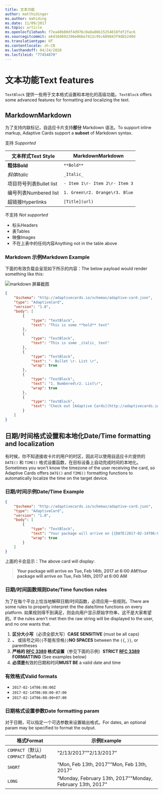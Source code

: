 ```yaml
---
title: 文本功能
author: matthidinger
ms.author: mahiding
ms.date: 11/09/2017
ms.topic: article
ms.openlocfilehash: f7ea40b80df4d976c0a8a86b15254018fdf2fac6
ms.sourcegitcommit: e6418d692296e06be7412c95c689843f9db5240d
ms.translationtype: HT
ms.contentlocale: zh-CN
ms.lasthandoff: 04/24/2020
ms.locfileid: "77454870"
---
```

# <a name="text-features"></a><span data-ttu-id="c5d8b-102">文本功能</span><span class="sxs-lookup"><span data-stu-id="c5d8b-102">Text features</span></span>

<span data-ttu-id="c5d8b-103">`TextBlock` 提供一些用于文本格式设置和本地化的高级功能。</span><span class="sxs-lookup"><span data-stu-id="c5d8b-103">`TextBlock` offers some advanced features for formatting and localizing the text.</span></span>

## <a name="markdown"></a><span data-ttu-id="c5d8b-104">Markdown</span><span class="sxs-lookup"><span data-stu-id="c5d8b-104">Markdown</span></span>
<span data-ttu-id="c5d8b-105">为了支持内联标记，自适应卡片支持**部分** Markdown 语法。</span><span class="sxs-lookup"><span data-stu-id="c5d8b-105">To support inline markup, Adaptive Cards support a **subset** of Markdown syntax.</span></span>

<span data-ttu-id="c5d8b-106">支持 </span><span class="sxs-lookup"><span data-stu-id="c5d8b-106">_Supported_</span></span>

| <span data-ttu-id="c5d8b-107">文本样式</span><span class="sxs-lookup"><span data-stu-id="c5d8b-107">Text Style</span></span>      | <span data-ttu-id="c5d8b-108">Markdown</span><span class="sxs-lookup"><span data-stu-id="c5d8b-108">Markdown</span></span> |
|-----------------|-----|
| <span data-ttu-id="c5d8b-109">**粗体**</span><span class="sxs-lookup"><span data-stu-id="c5d8b-109">**Bold**</span></span>        | ```**Bold**``` |
| <span data-ttu-id="c5d8b-110">_斜体_</span><span class="sxs-lookup"><span data-stu-id="c5d8b-110">_Italic_</span></span>        | ```_Italic_``` |
| <span data-ttu-id="c5d8b-111">项目符号列表</span><span class="sxs-lookup"><span data-stu-id="c5d8b-111">Bullet list</span></span>     | ```- Item 1\r- Item 2\r- Item 3``` | 
| <span data-ttu-id="c5d8b-112">编号列表</span><span class="sxs-lookup"><span data-stu-id="c5d8b-112">Numbered list</span></span>   | ```1. Green\r2. Orange\r3. Blue``` |
| <span data-ttu-id="c5d8b-113">超链接</span><span class="sxs-lookup"><span data-stu-id="c5d8b-113">Hyperlinks</span></span>      | ```[Title](url)``` |

<span data-ttu-id="c5d8b-114">不支持 </span><span class="sxs-lookup"><span data-stu-id="c5d8b-114">_Not supported_</span></span>

* <span data-ttu-id="c5d8b-115">标头</span><span class="sxs-lookup"><span data-stu-id="c5d8b-115">Headers</span></span>
* <span data-ttu-id="c5d8b-116">表</span><span class="sxs-lookup"><span data-stu-id="c5d8b-116">Tables</span></span>
* <span data-ttu-id="c5d8b-117">映像</span><span class="sxs-lookup"><span data-stu-id="c5d8b-117">Images</span></span>
* <span data-ttu-id="c5d8b-118">不在上表中的任何内容</span><span class="sxs-lookup"><span data-stu-id="c5d8b-118">Anything not in the table above</span></span>

### <a name="markdown-example"></a><span data-ttu-id="c5d8b-119">Markdown 示例</span><span class="sxs-lookup"><span data-stu-id="c5d8b-119">Markdown Example</span></span>

<span data-ttu-id="c5d8b-120">下面的有效负载会呈现如下所示的内容：</span><span class="sxs-lookup"><span data-stu-id="c5d8b-120">The below payload would render something like this:</span></span>

![markdown 屏幕截图](media/text-features/markdown.png)

```json
{
    "$schema": "http://adaptivecards.io/schemas/adaptive-card.json",
    "type": "AdaptiveCard",
    "version": "1.0",
    "body": [
        {
            "type": "TextBlock",
            "text": "This is some **bold** text"
        },
        {
            "type": "TextBlock",
            "text": "This is some _italic_ text"
        },
        {
            "type": "TextBlock",
            "text": "- Bullet \r- List \r",
            "wrap": true
        },
        {
            "type": "TextBlock",
            "text": "1. Numbered\r2. List\r",
            "wrap": true
        },
        {
            "type": "TextBlock",
            "text": "Check out [Adaptive Cards](http://adaptivecards.io)"
        }
    ]
}
```

## <a name="datetime-formatting-and-localization"></a><span data-ttu-id="c5d8b-122">日期/时间格式设置和本地化</span><span class="sxs-lookup"><span data-stu-id="c5d8b-122">Date/Time formatting and localization</span></span>

<span data-ttu-id="c5d8b-123">有时候，你不知道接收卡片的用户的时区，因此可以使用自适应卡片提供的 `DATE()` 和 `TIME()` 格式设置函数，在目标设备上自动完成时间的本地化。</span><span class="sxs-lookup"><span data-stu-id="c5d8b-123">Sometimes you won't know the timezone of the user receiving the card, so Adaptive Cards offers `DATE()` and `TIME()` formatting functions to automatically localize the time on the target device.</span></span>

### <a name="datetime-example"></a><span data-ttu-id="c5d8b-124">日期/时间示例</span><span class="sxs-lookup"><span data-stu-id="c5d8b-124">Date/Time Example</span></span>

```json
{
    "$schema": "http://adaptivecards.io/schemas/adaptive-card.json",
    "type": "AdaptiveCard",
    "version": "1.0",
    "body": [
        {
            "type": "TextBlock",
            "text": "Your package will arrive on {{DATE(2017-02-14T06:00:00Z, SHORT)}} at {{TIME(2017-02-14T06:00:00Z)}}",
            "wrap": true
        }
    ]
}
```

<span data-ttu-id="c5d8b-125">上面的卡会显示：</span><span class="sxs-lookup"><span data-stu-id="c5d8b-125">The above card will display:</span></span> 

> <span data-ttu-id="c5d8b-126">**Your package will arrive on Tue, Feb 14th, 2017 at 6:00 AM**</span><span class="sxs-lookup"><span data-stu-id="c5d8b-126">**Your package will arrive on Tue, Feb 14th, 2017 at 6:00 AM**</span></span>

### <a name="datetime-function-rules"></a><span data-ttu-id="c5d8b-127">日期/时间函数规则</span><span class="sxs-lookup"><span data-stu-id="c5d8b-127">Date/Time function rules</span></span>

<span data-ttu-id="c5d8b-128">为了在每个平台上恰当地解释日期/时间函数，必须应用一些规则。</span><span class="sxs-lookup"><span data-stu-id="c5d8b-128">There are some rules to properly interpret the the date/time functions on every platform.</span></span> <span data-ttu-id="c5d8b-129">如果规则得不到满足，则会向用户显示原始字符串，这不是大家希望的。</span><span class="sxs-lookup"><span data-stu-id="c5d8b-129">If the rules aren't met then the raw string will be displayed to the user, and no one wants that.</span></span>

1. <span data-ttu-id="c5d8b-130">**区分大小写**（必须全部大写）</span><span class="sxs-lookup"><span data-stu-id="c5d8b-130">**CASE SENSITIVE** (must be all caps)</span></span>
1. <span data-ttu-id="c5d8b-131">**、** 或括号之间`{{`不能有空格`}}`</span><span class="sxs-lookup"><span data-stu-id="c5d8b-131">**NO SPACES** between the `{{`, `}}`, or parentheses</span></span>
1. <span data-ttu-id="c5d8b-132">**严格的 [RFC 3389](https://tools.ietf.org/html/rfc3339) 格式设置**（参见下面的示例）</span><span class="sxs-lookup"><span data-stu-id="c5d8b-132">**STRICT [RFC 3389](https://tools.ietf.org/html/rfc3339) FORMATTING** (See examples below)</span></span>
1. <span data-ttu-id="c5d8b-133">**必须是**有效的日期和时间</span><span class="sxs-lookup"><span data-stu-id="c5d8b-133">**MUST BE** a valid date and time</span></span>

### <a name="valid-formats"></a><span data-ttu-id="c5d8b-134">有效格式</span><span class="sxs-lookup"><span data-stu-id="c5d8b-134">Valid formats</span></span>

* `2017-02-14T06:08:00Z`
* `2017-02-14T06:08:00-07:00`
* `2017-02-14T06:08:00+07:00`

### <a name="date-formatting-param"></a><span data-ttu-id="c5d8b-135">日期格式设置参数</span><span class="sxs-lookup"><span data-stu-id="c5d8b-135">Date formatting param</span></span>

<span data-ttu-id="c5d8b-136">对于日期，可以指定一个可选参数来设置输出格式。</span><span class="sxs-lookup"><span data-stu-id="c5d8b-136">For dates, an optional param may be specified to format the output.</span></span>


|       <span data-ttu-id="c5d8b-137">格式</span><span class="sxs-lookup"><span data-stu-id="c5d8b-137">Format</span></span>        |            <span data-ttu-id="c5d8b-138">示例</span><span class="sxs-lookup"><span data-stu-id="c5d8b-138">Example</span></span>            |
|---------------------|-------------------------------|
| <span data-ttu-id="c5d8b-139">`COMPACT`（默认）</span><span class="sxs-lookup"><span data-stu-id="c5d8b-139">`COMPACT` (Default)</span></span> |          <span data-ttu-id="c5d8b-140">“2/13/2017”</span><span class="sxs-lookup"><span data-stu-id="c5d8b-140">"2/13/2017"</span></span>          |
|       `SHORT`       |     <span data-ttu-id="c5d8b-141">“Mon, Feb 13th, 2017”</span><span class="sxs-lookup"><span data-stu-id="c5d8b-141">"Mon, Feb 13th, 2017"</span></span>     |
|       `LONG`        | <span data-ttu-id="c5d8b-142">“Monday, February 13th, 2017”</span><span class="sxs-lookup"><span data-stu-id="c5d8b-142">"Monday, February 13th, 2017"</span></span> |

